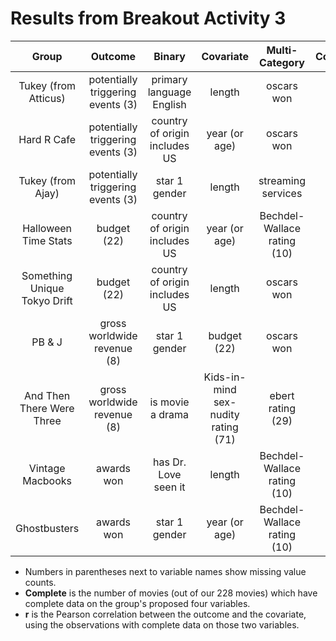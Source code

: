 # Results from Breakout Activity 3

Group | Outcome | Binary  | Covariate | Multi-Category | Complete | r
:----------------: | :-----------------------: | :-----------------------: | :-----------------------: | :-----------------------: | :-------: | ---:
Tukey (from Atticus) | potentially triggering events (3) | primary language English | length | oscars won | 225 | 0.15
Hard R Cafe | potentially triggering events (3) | country of origin includes US | year (or age) | oscars won | 225 | 0.06
Tukey (from Ajay) | potentially triggering events (3) | star 1 gender | length | streaming services | 225 | 0.15
Halloween Time Stats | budget (22) | country of origin includes US | year (or age) | Bechdel-Wallace rating (10) | 203 | 0.38
Something Unique Tokyo Drift | budget (22) | country of origin includes US | length | oscars won | 206 | 0.22
PB & J | gross worldwide revenue (8) | star 1 gender | budget (22) | oscars won | 204 | 0.78
And Then There Were Three | gross worldwide revenue (8) | is movie a drama | Kids-in-mind sex-nudity rating (71) | ebert rating (29) | 146 | -0.24
Vintage Macbooks | awards won | has Dr. Love seen it | length | Bechdel-Wallace rating (10) | 218 | 0.23
Ghostbusters | awards won | star 1 gender | year (or age) | Bechdel-Wallace rating (10) | 218 | 0.26

- Numbers in parentheses next to variable names show missing value counts.
- **Complete** is the number of movies (out of our 228 movies) which have complete data on the group's proposed four variables.
- **r** is the Pearson correlation between the outcome and the covariate, using the observations with complete data on those two variables.
